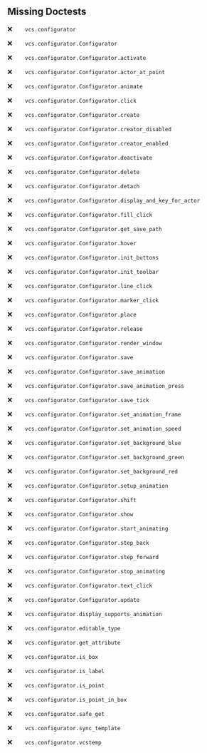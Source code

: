 Missing Doctests
----------------
:x:```    vcs.configurator```

:x:```    vcs.configurator.Configurator```

:x:```    vcs.configurator.Configurator.activate```

:x:```    vcs.configurator.Configurator.actor_at_point```

:x:```    vcs.configurator.Configurator.animate```

:x:```    vcs.configurator.Configurator.click```

:x:```    vcs.configurator.Configurator.create```

:x:```    vcs.configurator.Configurator.creator_disabled```

:x:```    vcs.configurator.Configurator.creator_enabled```

:x:```    vcs.configurator.Configurator.deactivate```

:x:```    vcs.configurator.Configurator.delete```

:x:```    vcs.configurator.Configurator.detach```

:x:```    vcs.configurator.Configurator.display_and_key_for_actor```

:x:```    vcs.configurator.Configurator.fill_click```

:x:```    vcs.configurator.Configurator.get_save_path```

:x:```    vcs.configurator.Configurator.hover```

:x:```    vcs.configurator.Configurator.init_buttons```

:x:```    vcs.configurator.Configurator.init_toolbar```

:x:```    vcs.configurator.Configurator.line_click```

:x:```    vcs.configurator.Configurator.marker_click```

:x:```    vcs.configurator.Configurator.place```

:x:```    vcs.configurator.Configurator.release```

:x:```    vcs.configurator.Configurator.render_window```

:x:```    vcs.configurator.Configurator.save```

:x:```    vcs.configurator.Configurator.save_animation```

:x:```    vcs.configurator.Configurator.save_animation_press```

:x:```    vcs.configurator.Configurator.save_tick```

:x:```    vcs.configurator.Configurator.set_animation_frame```

:x:```    vcs.configurator.Configurator.set_animation_speed```

:x:```    vcs.configurator.Configurator.set_background_blue```

:x:```    vcs.configurator.Configurator.set_background_green```

:x:```    vcs.configurator.Configurator.set_background_red```

:x:```    vcs.configurator.Configurator.setup_animation```

:x:```    vcs.configurator.Configurator.shift```

:x:```    vcs.configurator.Configurator.show```

:x:```    vcs.configurator.Configurator.start_animating```

:x:```    vcs.configurator.Configurator.step_back```

:x:```    vcs.configurator.Configurator.step_forward```

:x:```    vcs.configurator.Configurator.stop_animating```

:x:```    vcs.configurator.Configurator.text_click```

:x:```    vcs.configurator.Configurator.update```

:x:```    vcs.configurator.display_supports_animation```

:x:```    vcs.configurator.editable_type```

:x:```    vcs.configurator.get_attribute```

:x:```    vcs.configurator.is_box```

:x:```    vcs.configurator.is_label```

:x:```    vcs.configurator.is_point```

:x:```    vcs.configurator.is_point_in_box```

:x:```    vcs.configurator.safe_get```

:x:```    vcs.configurator.sync_template```

:x:```    vcs.configurator.vcstemp```

